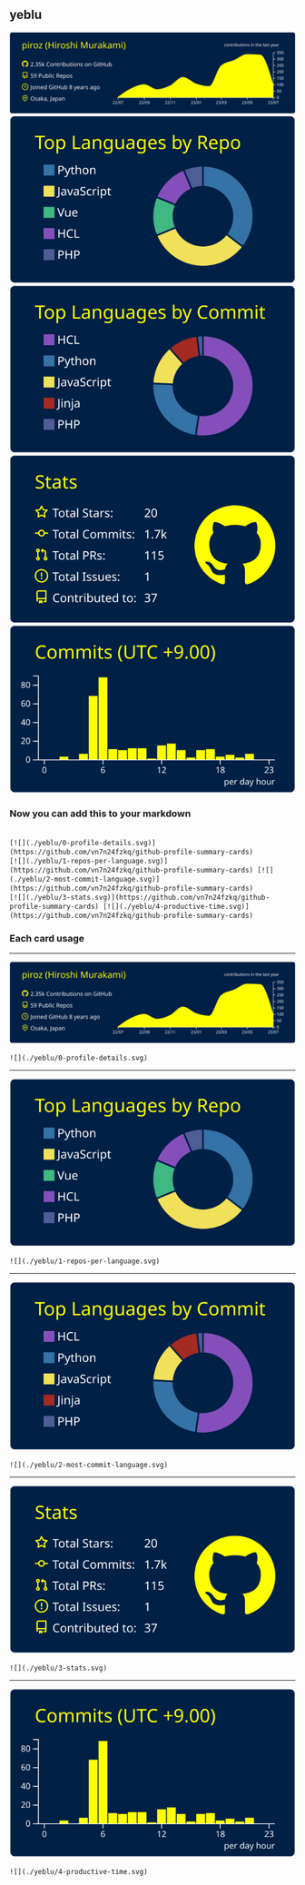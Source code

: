 ## yeblu

[![](./0-profile-details.svg)](https://github.com/vn7n24fzkq/github-profile-summary-cards)
[![](./1-repos-per-language.svg)](https://github.com/vn7n24fzkq/github-profile-summary-cards) [![](./2-most-commit-language.svg)](https://github.com/vn7n24fzkq/github-profile-summary-cards)
[![](./3-stats.svg)](https://github.com/vn7n24fzkq/github-profile-summary-cards) [![](./4-productive-time.svg)](https://github.com/vn7n24fzkq/github-profile-summary-cards)
### Now you can add this to your markdown
```

[![](./yeblu/0-profile-details.svg)](https://github.com/vn7n24fzkq/github-profile-summary-cards)
[![](./yeblu/1-repos-per-language.svg)](https://github.com/vn7n24fzkq/github-profile-summary-cards) [![](./yeblu/2-most-commit-language.svg)](https://github.com/vn7n24fzkq/github-profile-summary-cards)
[![](./yeblu/3-stats.svg)](https://github.com/vn7n24fzkq/github-profile-summary-cards) [![](./yeblu/4-productive-time.svg)](https://github.com/vn7n24fzkq/github-profile-summary-cards)

```

### Each card usage
---

![](./0-profile-details.svg)

```
![](./yeblu/0-profile-details.svg)
```

    

---

![](./1-repos-per-language.svg)

```
![](./yeblu/1-repos-per-language.svg)
```

    

---

![](./2-most-commit-language.svg)

```
![](./yeblu/2-most-commit-language.svg)
```

    

---

![](./3-stats.svg)

```
![](./yeblu/3-stats.svg)
```

    

---

![](./4-productive-time.svg)

```
![](./yeblu/4-productive-time.svg)
```

    
